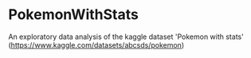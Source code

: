 # PokemonWithStats
An exploratory data analysis of the kaggle dataset 'Pokemon with stats' (https://www.kaggle.com/datasets/abcsds/pokemon)
